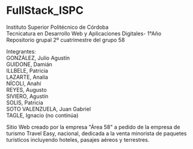 # FullStack_ISPC<br>
Instituto Superior Politécnico de Córdoba <br>
Tecnicatura en Desarrollo Web y Aplicaciones Digitales- 1°Año <br>
Repositorio grupal 2º cuatrimestre del grupo 58<br>

Integrantes: <br>
GONZÁLEZ, Julio Agustín<br>
GUIDONE, Damián<br>
ILLBELE, Patricia<br>
LAZARTE, Analía<br>
NÍCOLI, Anahí<br>
REYES, Augusto<br>
SIVIERO, Agustín<br>
SOLIS, Patricia<br>
SOTO VALENZUELA, Juan Gabriel<br>
TAGLE, Ignacio (no continúa)<br>


Sitio Web creado por la empresa "Área 58" a pedido de la empresa de turismo Travel Easy, nacional, dedicada a la venta minorista de paquetes turísticos incluyendo hoteles, pasajes aéreos y terrestres.
